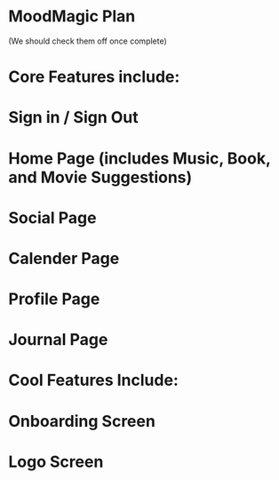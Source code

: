 # MoodMagic Plan

(We should check them off once complete)

# Core Features include:
  # Sign in / Sign Out
  # Home Page (includes Music, Book, and Movie Suggestions)
  # Social Page
  # Calender Page
  # Profile Page
  # Journal Page

# Cool Features Include:
  # Onboarding Screen
  # Logo Screen
